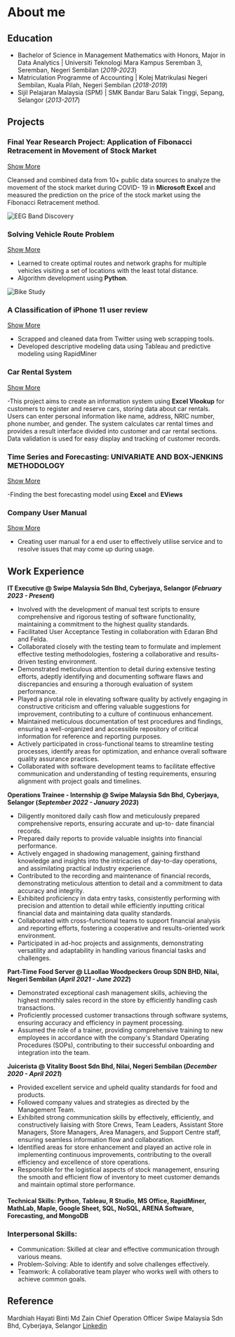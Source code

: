 # About me

## Education
- Bachelor of Science in Management Mathematics with Honors, Major in Data Analytics | Universiti Teknologi Mara Kampus Seremban 3, Seremban, Negeri Sembilan (_2019-2023_)					       		
- Matriculation Programme of Accounting	| Kolej Matrikulasi Negeri Sembilan, Kuala Pilah, Negeri Sembilan (_2018-2019_)	 			        		
- Sijil Pelajaran Malaysia (SPM)
 | SMK Bandar Baru Salak Tinggi, Sepang, Selangor (_2013-2017_)

## Projects
### Final Year Research Project: Application of Fibonacci Retracement in Movement of Stock Market
[Show More](https://drive.google.com/file/d/179-G0LRvAo7m4jbyP0NvBvNzaliAVBC9/view?usp=share_link)

Cleansed and combined data from 10+ public data sources to analyze the movement of the stock market during COVID- 19 in **Microsoft Excel** and measured the prediction on the price of the stock market using the Fibonacci Retracement method.

![EEG Band Discovery](/assets/img/eeg_band_discovery.jpeg)

###  Solving Vehicle Route Problem 
[Show More](https://colab.research.google.com/drive/1LkV3JdsYze2FNazSZDfqGSsPRG_ZeJLv?usp=share_link)

- Learned to create optimal routes and network graphs for multiple vehicles visiting a set of locations with the least total distance.
- Algorithm development using **Python**.

![Bike Study](/assets/img/bike_study.jpeg)

### A Classification of iPhone 11 user review
[Show More](https://drive.google.com/file/d/17UVPsDact4kcbweQWO-u4AhxbfXd8sO_/view?usp=share_link)
- Scrapped and cleaned data from Twitter using web scrapping tools.
- Developed descriptive modeling data using Tableau and predictive modeling using RapidMiner

### Car Rental System
[Show More](https://drive.google.com/file/d/1EgQkcxGiSEKYmnQwOwdfqovwtmDqN1p8/view?usp=share_link)

-This project aims to create an information system using **Excel Vlookup** for customers to register and reserve cars, storing data about car rentals. Users can enter personal information like name, address, NRIC number, phone number, and gender. The system calculates car rental times and provides a result interface divided into customer and car rental sections. Data validation is used for easy display and tracking of customer records. 

### Time Series and Forecasting: UNIVARIATE AND BOX-JENKINS METHODOLOGY
[Show More](https://drive.google.com/file/d/16I-g79oD6mGoVDbB30eCIOttVU04G0b4/view?usp=share_link)

-Finding the best forecasting model using **Excel** and **EViews**

### Company User Manual
[Show More](https://drive.google.com/file/d/10xDUs74dCw2tYUsBgc-kGhkTXkSq6uJz/view?usp=share_link)

- Creating user manual for a end user to effectively utilise service and to resolve issues that may come up during usage. 

## Work Experience
**IT Executive @ Swipe Malaysia Sdn Bhd, Cyberjaya, Selangor (_February 2023 - Present_)**
- Involved with the development of manual test scripts to ensure comprehensive and rigorous testing of software
functionality, maintaining a commitment to the highest quality standards.
- Facilitated User Acceptance Testing in collaboration with Edaran Bhd and Felda.
- Collaborated closely with the testing team to formulate and implement effective testing methodologies, fostering a
collaborative and results-driven testing environment.
- Demonstrated meticulous attention to detail during extensive testing efforts, adeptly identifying and documenting
software flaws and discrepancies and ensuring a thorough evaluation of system performance.
- Played a pivotal role in elevating software quality by actively engaging in constructive criticism and offering valuable
suggestions for improvement, contributing to a culture of continuous enhancement.
- Maintained meticulous documentation of test procedures and findings, ensuring a well-organized and accessible
repository of critical information for reference and reporting purposes.
- Actively participated in cross-functional teams to streamline testing processes, identify areas for optimization, and
enhance overall software quality assurance practices.
- Collaborated with software development teams to facilitate effective communication and understanding of testing
requirements, ensuring alignment with project goals and timelines.

**Operations Trainee - Internship @ Swipe Malaysia Sdn Bhd, Cyberjaya, Selangor (_September 2022 - January 2023_)**
- Diligently monitored daily cash flow and meticulously prepared comprehensive reports, ensuring accurate and up-to-
date financial records.
- Prepared daily reports to provide valuable insights into financial performance.
- Actively engaged in shadowing management, gaining firsthand knowledge and insights into the intricacies of day-to-day
operations, and assimilating practical industry experience.
- Contributed to the recording and maintenance of financial records, demonstrating meticulous attention to detail and a
commitment to data accuracy and integrity.
- Exhibited proficiency in data entry tasks, consistently performing with precision and attention to detail while efficiently
inputting critical financial data and maintaining data quality standards.
- Collaborated with cross-functional teams to support financial analysis and reporting efforts, fostering a cooperative and
results-oriented work environment.
- Participated in ad-hoc projects and assignments, demonstrating versatility and adaptability in handling various financial
tasks and challenges.

**Part-Time Food Server @ LLaollao Woodpeckers Group SDN BHD, Nilai, Negeri Sembilan (_April 2021 - June 2022_)**
- Demonstrated exceptional cash management skills, achieving the highest monthly sales record in the store by efficiently
handling cash transactions.
- Proficiently processed customer transactions through software systems, ensuring accuracy and efficiency in payment
processing.
- Assumed the role of a trainer, providing comprehensive training to new employees in accordance with the company's
Standard Operating Procedures (SOPs), contributing to their successful onboarding and integration into the team.

**Juicerista @ Vitality Boost Sdn Bhd, Nilai, Negeri Sembilan (_December 2020 - April 2021_)**
- Provided excellent service and upheld quality standards for food and products.
- Followed company values and strategies as directed by the Management Team.
- Exhibited strong communication skills by effectively, efficiently, and constructively liaising with Store Crews, Team
Leaders, Assistant Store Managers, Store Managers, Area Managers, and Support Centre staff, ensuring seamless
information flow and collaboration.
- Identified areas for store enhancement and played an active role in implementing continuous improvements,
contributing to the overall efficiency and excellence of store operations.
- Responsible for the logistical aspects of stock management, ensuring the smooth and efficient flow of inventory to meet
customer demands and maintain optimal store performance.

#### Technical Skills: Python, Tableau, R Studio, MS Office, RapidMiner, MathLab, Maple, Google Sheet, SQL, NoSQL, ARENA Software, Forecasting, and MongoDB

### Interpersonal Skills: 
- Communication: Skilled at clear and effective communication through various means.
- Problem-Solving: Able to identify and solve challenges effectively.
- Teamwork: A collaborative team player who works well with others to achieve common goals.

## Reference
Mardhiah Hayati Binti Md Zain
Chief Operation Officer
Swipe Malaysia Sdn Bhd, Cyberjaya, Selangor
[Linkedin](https://www.linkedin.com/in/mardhiah-hayati-md-zain-21152a42/)
